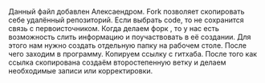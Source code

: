 Данный файл добавлен Алексаендром.
Fork позволяет скопировать себе удалённый репозиторий. Если выбрать code, то не сохранится связь с первоисточником.
Когда делаем форк , то у нас есть возможность слить информацию и поучаствовать в её создании.
Для этого нам нужно создать отдельную папку на рабочем столе. После чего заходим в программу. Копируем ссылку с гитхаба.
После того как ссылка скопирована создаём второстепенную ветку и делаем необходимые записи или корректировки.